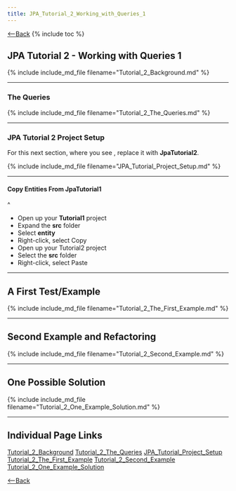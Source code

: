```yaml
---
title: JPA_Tutorial_2_Working_with_Queries_1
---
```

[<--Back](EJB_3_and_Java_Persistence_API)
{% include toc %}

## JPA Tutorial 2 - Working with Queries 1
{% include include_md_file filename="Tutorial_2_Background.md" %}

----

### The Queries

{% include include_md_file filename="Tutorial_2_The_Queries.md" %}

----

### JPA Tutorial 2 Project Setup
For this next section, where you see **<project>**, replace it with **JpaTutorial2**.

{% include include_md_file filename="JPA_Tutorial_Project_Setup.md" %}

----

#### Copy Entities From JpaTutorial1
^
* Open up your **Tutorial1** project
* Expand the **src** folder
* Select **entity**
* Right-click, select Copy
* Open up your Tutorial2 project
* Select the **src** folder
* Right-click, select Paste

----

## A First Test/Example
{% include include_md_file filename="Tutorial_2_The_First_Example.md" %}

----

## Second Example and Refactoring
{% include include_md_file filename="Tutorial_2_Second_Example.md" %}

----

## One Possible Solution
{% include include_md_file filename="Tutorial_2_One_Example_Solution.md" %}

----

## Individual Page Links
[Tutorial_2_Background](Tutorial_2_Background)
[Tutorial_2_The_Queries](Tutorial_2_The_Queries)
[JPA_Tutorial_Project_Setup](JPA_Tutorial_Project_Setup)
[Tutorial_2_The_First_Example](Tutorial_2_The_First_Example)
[Tutorial_2_Second_Example](Tutorial_2_Second_Example)
[Tutorial_2_One_Example_Solution](Tutorial_2_One_Example_Solution)

[<--Back](EJB_3_and_Java_Persistence_API)

